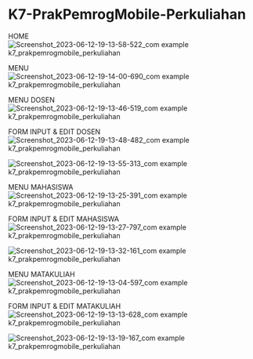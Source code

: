 # K7-PrakPemrogMobile-Perkuliahan

HOME
![Screenshot_2023-06-12-19-13-58-522_com example k7_prakpemrogmobile_perkuliahan](https://github.com/rahmaliabaani/K7-PrakPemrogMobile-Perkuliahan/assets/46589904/0f692dc6-3097-4c13-9ecf-917a70e2aaf9)

MENU
![Screenshot_2023-06-12-19-14-00-690_com example k7_prakpemrogmobile_perkuliahan](https://github.com/rahmaliabaani/K7-PrakPemrogMobile-Perkuliahan/assets/46589904/ce78f6fa-262e-4709-b67d-6f6dae37cef0)


MENU DOSEN
![Screenshot_2023-06-12-19-13-46-519_com example k7_prakpemrogmobile_perkuliahan](https://github.com/rahmaliabaani/K7-PrakPemrogMobile-Perkuliahan/assets/46589904/fa91fe6e-2a28-4e6b-9414-4661a1432a73)


FORM INPUT & EDIT DOSEN
![Screenshot_2023-06-12-19-13-48-482_com example k7_prakpemrogmobile_perkuliahan](https://github.com/rahmaliabaani/K7-PrakPemrogMobile-Perkuliahan/assets/46589904/76e38fe0-d1c1-43b2-842d-8b37fdd243a2)

![Screenshot_2023-06-12-19-13-55-313_com example k7_prakpemrogmobile_perkuliahan](https://github.com/rahmaliabaani/K7-PrakPemrogMobile-Perkuliahan/assets/46589904/b08855fc-384e-4bf4-8f02-7f8d811f1d9b)


MENU MAHASISWA
![Screenshot_2023-06-12-19-13-25-391_com example k7_prakpemrogmobile_perkuliahan](https://github.com/rahmaliabaani/K7-PrakPemrogMobile-Perkuliahan/assets/46589904/cf6aee10-79f1-4a99-94bd-ff3c27ca742c)

FORM INPUT & EDIT MAHASISWA
![Screenshot_2023-06-12-19-13-27-797_com example k7_prakpemrogmobile_perkuliahan](https://github.com/rahmaliabaani/K7-PrakPemrogMobile-Perkuliahan/assets/46589904/bb3d3262-2f33-47d8-8a3d-94ae4bd1f97e)

![Screenshot_2023-06-12-19-13-32-161_com example k7_prakpemrogmobile_perkuliahan](https://github.com/rahmaliabaani/K7-PrakPemrogMobile-Perkuliahan/assets/46589904/e58d8f9a-ff90-4f3e-a630-e41d1395b41f)

MENU MATAKULIAH
![Screenshot_2023-06-12-19-13-04-597_com example k7_prakpemrogmobile_perkuliahan](https://github.com/rahmaliabaani/K7-PrakPemrogMobile-Perkuliahan/assets/46589904/fe9485cb-b113-4bb2-9db5-7f15791774cc)

FORM INPUT & EDIT MATAKULIAH
![Screenshot_2023-06-12-19-13-13-628_com example k7_prakpemrogmobile_perkuliahan](https://github.com/rahmaliabaani/K7-PrakPemrogMobile-Perkuliahan/assets/46589904/21d98f4c-8ec2-4561-9078-414e615544b2)

![Screenshot_2023-06-12-19-13-19-167_com example k7_prakpemrogmobile_perkuliahan](https://github.com/rahmaliabaani/K7-PrakPemrogMobile-Perkuliahan/assets/46589904/f4e350dd-551b-4a09-bb21-6bed66a05d8e)


